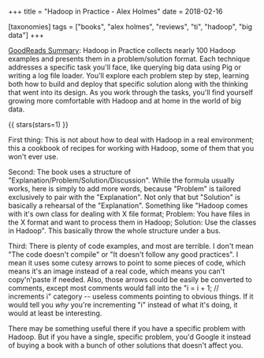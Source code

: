 +++
title = "Hadoop in Practice - Alex Holmes"
date = 2018-02-16

[taxonomies]
tags = ["books", "alex holmes", "reviews", "ti", "hadoop", "big data"]
+++

[GoodReads Summary](https://www.goodreads.com/book/show/13496907-hadoop-in-practice):
Hadoop in Practice collects nearly 100 Hadoop examples and presents them in a
problem/solution format. Each technique addresses a specific task you'll face,
like querying big data using Pig or writing a log file loader. You'll explore
each problem step by step, learning both how to build and deploy that specific
solution along with the thinking that went into its design. As you work
through the tasks, you'll find yourself growing more comfortable with Hadoop
and at home in the world of big data.

<!-- more -->

{{ stars(stars=1) }}

First thing: This is not about how to deal with Hadoop in a real environment;
this a cookbook of recipes for working with Hadoop, some of them that you
won't ever use.

Second: The book uses a structure of
"Explanation/Problem/Solution/Discussion". While the formula usually works,
here is simply to add more words, because "Problem" is tailored exclusively to
pair with the "Explanation". Not only that but "Solution" is basically a
rehearsal of the "Explanation". Something like "Hadoop comes with it's own
class for dealing with X file format; Problem: You have files in the X format
and want to process them in Hadoop; Solution: Use the classes in Hadoop". This
basically throw the whole structure under a bus.

Third: There is plenty of code examples, and most are terrible. I don't mean
"The code doesn't compile" or "It doesn't follow any good practices". I mean
it uses some cutesy arrows to point to some pieces of code, which means it's
an image instead of a real code, which means you can't copy'n'paste if needed.
Also, those arrows could be easily be converted to comments, except most
comments would fall into the "i = i + 1; // increments i" category -- useless
comments pointing to obvious things. If it would tell you *why* you're
incrementing "i" instead of what it's doing, it would at least be interesting.

There may be something useful there if you have a specific problem with
Hadoop. But if you have a single, specific problem, you'd Google it instead of
buying a book with a bunch of other solutions that doesn't affect you.
